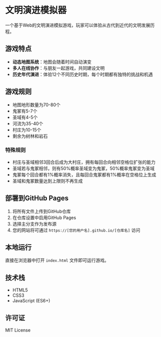 # 文明演进模拟器

一个基于Web的文明演进模拟游戏，玩家可以体验从古代到近代的文明发展历程。

## 游戏特点

- **动态地图系统**：地图会随着时间自动演变
- **多人在线协作**：与朋友一起游戏，共同建设文明
- **历史年代演进**：体验12个不同历史时期，每个时期都有独特的挑战和机遇

## 游戏规则

- 地图地形数量为70-80个
- 鬼冢有5-7个
- 圣域有4-5个
- 河流为35-40个
- 村庄为10-15个
- 剩余为树林和岩石

### 特殊规则

- 村庄与圣域相邻3回合后成为大村庄，拥有每回合向相邻空格位扩张的能力
- 圣域若与鬼冢相邻，则有50%概率圣域变为鬼冢，50%概率鬼冢变为圣域
- 鬼冢每个回合都有1%概率消失，且每回合鬼冢都有1%概率在空格位上生成
- 圣域和鬼冢数量达到上限则不再生成

## 部署到GitHub Pages

1. 将所有文件上传到GitHub仓库
2. 在仓库设置中启用GitHub Pages
3. 选择主分支作为发布源
4. 您的网站将可通过 `https://[您的用户名].github.io/[仓库名]` 访问

## 本地运行

直接在浏览器中打开 `index.html` 文件即可运行游戏。

## 技术栈

- HTML5
- CSS3
- JavaScript (ES6+)

## 许可证

MIT License